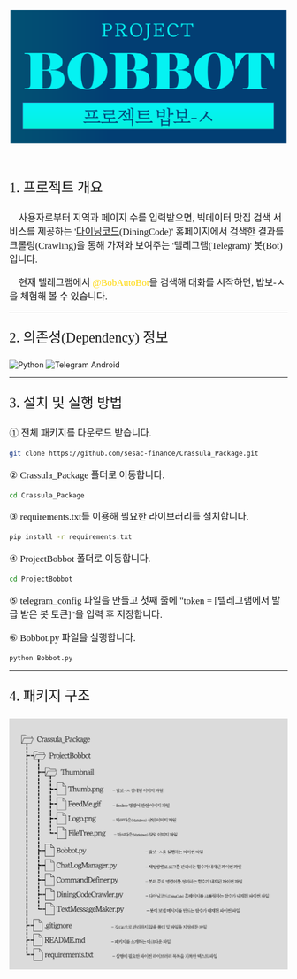 <p align = "center"><img src = "ProjectBobbot/Thumbnail/Logo.png" width = "500"></p>
<p>&nbsp;</p>
<p style="font-family: 을유1945; font-size: 25px;">1. 프로젝트 개요</p>
<p  style="font-family: 을유1945; font-size: 17px;">&nbsp;&nbsp;&nbsp;&nbsp;사용자로부터 지역과 페이지 수를 입력받으면, 빅데이터 맛집 검색 서비스를 제공하는 '<a href = "https://www.diningcode.com/">다이닝코드</a>(DiningCode)' 홈페이지에서 검색한 결과를 크롤링(Crawling)을 통해 가져와 보여주는 '텔레그램(Telegram)' 봇(Bot)입니다.</p>
<p  style="font-family: 을유1945; font-size: 17px;">&nbsp;&nbsp;&nbsp;&nbsp;현재 텔레그램에서 <span style="color: #FFD700">@BobAutoBot</span>을 검색해 대화를 시작하면, 밥보-ㅅ을 체험해 볼 수 있습니다.</p>

---

<p style="font-family: 을유1945; font-size: 25px;">2. 의존성(Dependency) 정보</p>

![Python](https://img.shields.io/badge/Python-3.9.13-brightgreen)
![Telegram Android](https://img.shields.io/badge/Telegram_Android-Install-green)

---

<p style="font-family: 을유1945; font-size: 25px;">3. 설치 및 실행 방법</p>
<p  style="font-family: 을유1945; font-size: 17px;">① 전체 패키지를 다운로드 받습니다.</p>

```bash
git clone https://github.com/sesac-finance/Crassula_Package.git
```

<p  style="font-family: 을유1945; font-size: 17px;">② Crassula_Package 폴더로 이동합니다.</p>

```bash
cd Crassula_Package
```

<p  style="font-family: 을유1945; font-size: 17px;">③ requirements.txt를 이용해 필요한 라이브러리를 설치합니다.</p>


```bash
pip install -r requirements.txt
```

<p  style="font-family: 을유1945; font-size: 17px;">④ ProjectBobbot 폴더로 이동합니다.</p>


```bash
cd ProjectBobbot
```

<p  style="font-family: 을유1945; font-size: 17px;">⑤ telegram_config 파일을 만들고 첫째 줄에 "token = [텔레그램에서 발급 받은 봇 토큰]"을 입력 후 저장합니다.</p>
<p  style="font-family: 을유1945; font-size: 17px;">⑥ Bobbot.py 파일을 실행합니다.</p>


```bash
python Bobbot.py
```

---

<p style="font-family: 을유1945; font-size: 25px;">4. 패키지 구조</p>
<p><img src = "ProjectBobbot/Thumbnail/FileTree.png" width = "800"></p>
